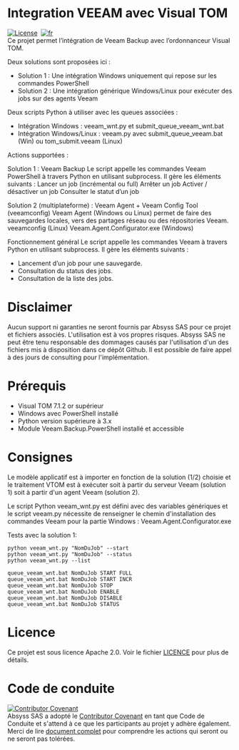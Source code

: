 # Integration VEEAM avec Visual TOM
[![License](https://img.shields.io/badge/License-Apache_2.0-blue.svg)](LICENSE.md)&nbsp;
[![fr](https://img.shields.io/badge/lang-en-red.svg)](README.md)  
Ce projet permet l’intégration de Veeam Backup avec l’ordonnanceur Visual TOM.

Deux solutions sont proposées ici :

  * Solution 1 : Une intégration Windows uniquement qui repose sur les commandes PowerShell
  * Solution 2 : Une intégration générique Windows/Linux pour exécuter des jobs sur des agents Veeam

Deux scripts Python à utiliser avec les queues associées : 

  * Intégration Windows : veeam_wnt.py et submit_queue_veeam_wnt.bat
  * Intégration Windows/Linux : veeam.py avec submit_queue_veeam.bat (Win) ou tom_submit.veeam (Linux)

Actions supportées :

Solution 1 : Veeam Backup
Le script appelle les commandes Veeam PowerShell à travers Python en utilisant subprocess. Il gère les éléments suivants :
Lancer un job (incrémental ou full)
Arrêter un job
Activer / désactiver un job
Consulter le statut d’un job

Solution 2 (multiplateforme) : Veeam Agent + Veeam Config Tool (veeamconfig)
Veeam Agent (Windows ou Linux) permet de faire des sauvegardes locales, vers des partages réseau ou des répositories Veeam.
veeamconfig (Linux)
Veeam.Agent.Configurator.exe (Windows)

Fonctionnement général
Le script appelle les commandes Veeam à travers Python en utilisant subprocess. Il gère les éléments suivants :
- Lancement d’un job pour une sauvegarde.
- Consultation du status des jobs.
- Consultation de la liste des jobs.

# Disclaimer
Aucun support ni garanties ne seront fournis par Absyss SAS pour ce projet et fichiers associés. L'utilisation est à vos propres risques.
Absyss SAS ne peut être tenu responsable des dommages causés par l'utilisation d'un des fichiers mis à disposition dans ce dépôt Github.
Il est possible de faire appel à des jours de consulting pour l'implémentation.

# Prérequis

  * Visual TOM 7.1.2 or supérieur
  * Windows avec PowerShell installé
  * Python version supérieure à 3.x
  * Module Veeam.Backup.PowerShell installé et accessible

# Consignes

Le modèle applicatif est à importer en fonction de la solution (1/2) choisie et le traitement VTOM est à exécuter soit à partir du serveur Veeam (solution 1) soit à partir d'un agent Veeam (solution 2).

Le script Python veeam_wnt.py est défini avec des variables génériques et le script veeam.py nécessite de renseigner le chemin d'installation des commandes Veeam pour la partie Windows : Veeam.Agent.Configurator.exe

Tests avec la solution 1: 
  ```Appel direct (Python seul)
python veeam_wnt.py "NomDuJob" --start
python veeam_wnt.py "NomDuJob" --status
python veeam_wnt.py --list
  ```
  ```Execution avec la queue batch Windows
queue_veeam_wnt.bat NomDuJob START FULL
queue_veeam_wnt.bat NomDuJob START INCR
queue_veeam_wnt.bat NomDuJob STOP
queue_veeam_wnt.bat NomDuJob ENABLE
queue_veeam_wnt.bat NomDuJob DISABLE
queue_veeam_wnt.bat NomDuJob STATUS
  ```

# Licence
Ce projet est sous licence Apache 2.0. Voir le fichier [LICENCE](license) pour plus de détails.


# Code de conduite
[![Contributor Covenant](https://img.shields.io/badge/Contributor%20Covenant-v2.1%20adopted-ff69b4.svg)](code-of-conduct.md)  
Absyss SAS a adopté le [Contributor Covenant](CODE_OF_CONDUCT.md) en tant que Code de Conduite et s'attend à ce que les participants au projet y adhère également. Merci de lire [document complet](CODE_OF_CONDUCT.md) pour comprendre les actions qui seront ou ne seront pas tolérées.
